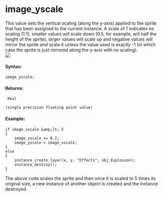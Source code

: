 # image_yscale

This value sets the vertical scaling (along the y-axis) applied to the
sprite that has been assigned to the current instance. A scale of 1
indicates no scaling (1:1), smaller values will scale down (0.5, for
example, will half the height of the sprite), larger values will scale
up and negative values will mirror the sprite *and* scale it unless the
value used is exactly -1 (in which case the sprite is just mirrored
along the y-axis with no scaling).  
![](https://gms.magecorn.com/Manual/assets/Images/Scripting_Reference/GML/Reference/Sprites/yscale_image.png)  

#### Syntax:

``` gml
image_yscale;
```

#### Returns:

``` gml
 Real

(single precision floating point value)
```

#### Example:

``` gml
if image_xscale &amp;lt; 5
{
    image_xscale += 0.2;
    image_yscale = image_xscale;
}
else
{
    instance_create_layer(x, y, "Effects", obj_Explosion);
    instance_destroy();
}
```

The above code scales the sprite and then once it is scaled to 5 times
its original size, a new instance of another object is created and the
instance destroyed.
